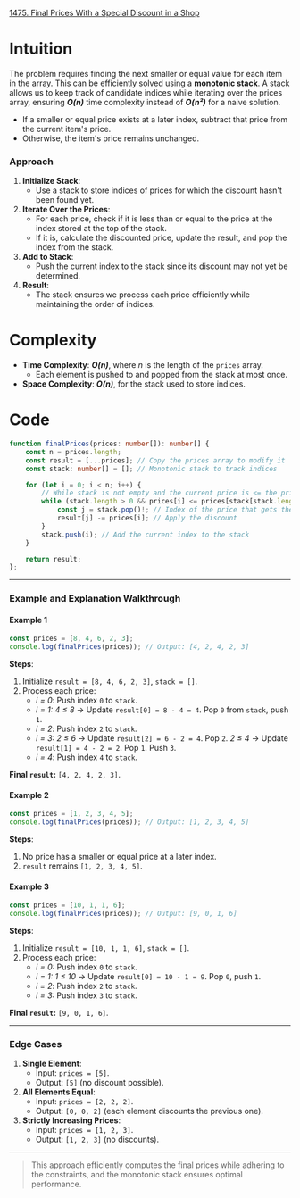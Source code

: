 [1475. Final Prices With a Special Discount in a Shop](https://leetcode.com/problems/final-prices-with-a-special-discount-in-a-shop/)

# Intuition

The problem requires finding the next smaller or equal value for each item in the array. This can be efficiently solved using a **monotonic stack**. A stack allows us to keep track of candidate indices while iterating over the prices array, ensuring ***O(n)*** time complexity instead of ***O(n²)*** for a naive solution.

- If a smaller or equal price exists at a later index, subtract that price from the current item's price.
- Otherwise, the item's price remains unchanged.

### **Approach**

1. **Initialize Stack**:
    - Use a stack to store indices of prices for which the discount hasn't been found yet.
2. **Iterate Over the Prices**:
    - For each price, check if it is less than or equal to the price at the index stored at the top of the stack.
    - If it is, calculate the discounted price, update the result, and pop the index from the stack.
3. **Add to Stack**:
    - Push the current index to the stack since its discount may not yet be determined.
4. **Result**:    
    - The stack ensures we process each price efficiently while maintaining the order of indices.

# Complexity

- **Time Complexity**: ***O(n)***, where *n* is the length of the `prices` array.
    - Each element is pushed to and popped from the stack at most once.
- **Space Complexity**: ***O(n)***, for the stack used to store indices.

# Code

```typescript
function finalPrices(prices: number[]): number[] {
    const n = prices.length;
    const result = [...prices]; // Copy the prices array to modify it
    const stack: number[] = []; // Monotonic stack to track indices

    for (let i = 0; i < n; i++) {
        // While stack is not empty and the current price is <= the price at the stack's top index
        while (stack.length > 0 && prices[i] <= prices[stack[stack.length - 1]]) {
            const j = stack.pop()!; // Index of the price that gets the discount
            result[j] -= prices[i]; // Apply the discount
        }
        stack.push(i); // Add the current index to the stack
    }

    return result;
};

```

---

### **Example and Explanation Walkthrough**

#### **Example 1**

```typescript
const prices = [8, 4, 6, 2, 3];
console.log(finalPrices(prices)); // Output: [4, 2, 4, 2, 3]
```

**Steps**:
1. Initialize `result = [8, 4, 6, 2, 3]`, `stack = []`.
2. Process each price:
    - *i = 0*: Push index `0` to `stack`.
    - *i = 1: 4 ≤ 8* → Update `result[0] = 8 - 4 = 4`. Pop `0` from `stack`, push `1`.
    - *i = 2*: Push index `2` to `stack`.
    - *i = 3: 2 ≤ 6* → Update `result[2] = 6 - 2 = 4`. Pop `2`. *2 ≤ 4* → Update `result[1] = 4 - 2 = 2`. Pop `1`. Push `3`.
    - *i = 4*: Push index `4` to `stack`.

**Final `result`:** `[4, 2, 4, 2, 3]`.


#### **Example 2**

```typescript
const prices = [1, 2, 3, 4, 5];
console.log(finalPrices(prices)); // Output: [1, 2, 3, 4, 5]
```

**Steps**:
1. No price has a smaller or equal price at a later index.
2. `result` remains `[1, 2, 3, 4, 5]`.

#### **Example 3**

```typescript
const prices = [10, 1, 1, 6];
console.log(finalPrices(prices)); // Output: [9, 0, 1, 6]
```

**Steps**:
1. Initialize `result = [10, 1, 1, 6]`, `stack = []`.
2. Process each price:
    - *i = 0:* Push index `0` to `stack`.
    - *i = 1: 1 ≤ 10* → Update `result[0] = 10 - 1 = 9`. Pop `0`, push `1`.
    - *i = 2*: Push index `2` to `stack`.
    - *i = 3:* Push index `3` to `stack`.

**Final `result`:** `[9, 0, 1, 6]`.

---

### **Edge Cases**

1. **Single Element**:
    - Input: `prices = [5]`.
    - Output: `[5]` (no discount possible).
2. **All Elements Equal**:
    - Input: `prices = [2, 2, 2]`.
    - Output: `[0, 0, 2]` (each element discounts the previous one).
3. **Strictly Increasing Prices**:
    - Input: `prices = [1, 2, 3]`.
    - Output: `[1, 2, 3]` (no discounts).

---

> This approach efficiently computes the final prices while adhering to the constraints, and the monotonic stack ensures optimal performance.